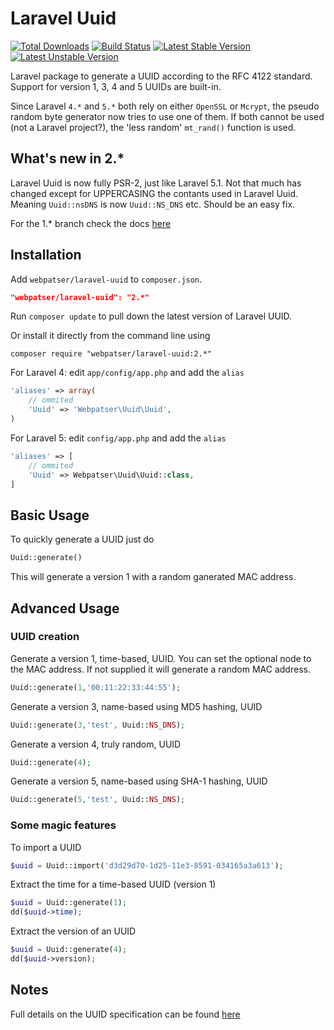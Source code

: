 # Laravel Uuid

[![Total Downloads](https://poser.pugx.org/webpatser/laravel-uuid/downloads.svg)](https://packagist.org/packages/webpatser/laravel-uuid)
[![Build Status](https://secure.travis-ci.org/webpatser/laravel-uuid.png?branch=master)](http://travis-ci.org/webpatser/laravel-uuid)
[![Latest Stable Version](https://poser.pugx.org/webpatser/laravel-uuid/v/stable.svg)](https://packagist.org/packages/webpatser/laravel-uuid)
[![Latest Unstable Version](https://poser.pugx.org/webpatser/laravel-uuid/v/unstable.svg)](https://packagist.org/packages/webpatser/laravel-uuid)

Laravel package to generate a UUID according to the RFC 4122 standard. Support for version 1, 3, 4 and 5 UUIDs are built-in.

Since Laravel `4.*` and `5.*` both rely on either `OpenSSL` or `Mcrypt`, the pseudo random byte generator now tries to use one of them. If both cannot be used (not a Laravel project?), the 'less random' `mt_rand()` function is used.

## What's new in 2.*
Laravel Uuid is now fully PSR-2, just like Laravel 5.1. Not that much has changed except for UPPERCASING the contants used in Laravel Uuid. Meaning `Uuid::nsDNS` is now `Uuid::NS_DNS` etc. Should be an easy fix.

For the 1.* branch check the docs [here](https://github.com/webpatser/laravel-uuid/tree/1.4)

## Installation

Add `webpatser/laravel-uuid` to `composer.json`.

```json
"webpatser/laravel-uuid": "2.*"
```
    
Run `composer update` to pull down the latest version of Laravel UUID.

Or install it directly from the command line using

```shell
composer require "webpatser/laravel-uuid:2.*"
```

For Laravel 4: edit `app/config/app.php` and add the `alias`

```php
'aliases' => array(
    // ommited
    'Uuid' => 'Webpatser\Uuid\Uuid',
)
```
    
For Laravel 5: edit `config/app.php` and add the `alias`

```php
'aliases' => [
    // ommited
    'Uuid' => Webpatser\Uuid\Uuid::class,
]
```

## Basic Usage

To quickly generate a UUID just do

```php
Uuid::generate()
```
	
This will generate a version 1 with a random ganerated MAC address.

## Advanced Usage

### UUID creation

Generate a version 1, time-based, UUID. You can set the optional node to the MAC address. If not supplied it will generate a random MAC address.

```php
Uuid::generate(1,'00:11:22:33:44:55');
```
	
Generate a version 3, name-based using MD5 hashing, UUID

```php
Uuid::generate(3,'test', Uuid::NS_DNS);
```	

Generate a version 4, truly random, UUID

```php
Uuid::generate(4);
```

Generate a version 5, name-based using SHA-1 hashing, UUID

```php
Uuid::generate(5,'test', Uuid::NS_DNS);
```
	
### Some magic features

To import a UUID

```php
$uuid = Uuid::import('d3d29d70-1d25-11e3-8591-034165a3a613');
```	

Extract the time for a time-based UUID (version 1)

```php
$uuid = Uuid::generate(1);
dd($uuid->time);
```

Extract the version of an UUID

```php
$uuid = Uuid::generate(4);
dd($uuid->version);
````

## Notes

Full details on the UUID specification can be found [here](http://tools.ietf.org/html/rfc4122)

